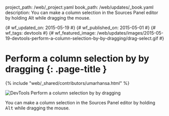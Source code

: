 project_path: /web/_project.yaml
book_path: /web/updates/_book.yaml
description: You can make a column selection in the Sources Panel editor by holding Alt while dragging the mouse.

{# wf_updated_on: 2015-05-19 #}
{# wf_published_on: 2015-05-01 #}
{# wf_tags: devtools #}
{# wf_featured_image: /web/updates/images/2015-05-19-devtools-perform-a-column-selection-by-by-dragging/drag-select.gif #}

# Perform a column selection by by dragging {: .page-title }

{% include "web/_shared/contributors/umarhansa.html" %}


<img src="/web/updates/images/2015-05-19-devtools-perform-a-column-selection-by-by-dragging/drag-select.gif" alt="DevTools Perform a column selection by by dragging">

You can make a column selection in the Sources Panel editor by holding <kbd class="kbd">Alt</kbd> while dragging the mouse.﻿


